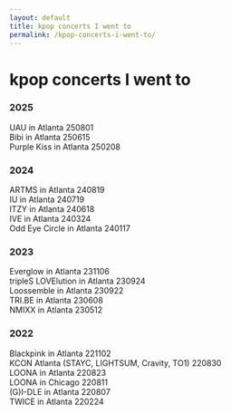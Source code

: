 ```yaml
---  
layout: default  
title: kpop concerts I went to  
permalink: /kpop-concerts-i-went-to/  
---
```


# kpop concerts I went to

### 2025

UAU in Atlanta 250801  
Bibi in Atlanta 250615  
Purple Kiss in Atlanta 250208  

### 2024

ARTMS in Atlanta 240819  
IU in Atlanta 240719  
ITZY in Atlanta 240618  
IVE in Atlanta 240324  
Odd Eye Circle in Atlanta 240117

### 2023

Everglow in Atlanta 231106  
tripleS LOVElution in Atlanta 230924  
Loossemble in Atlanta 230922  
TRI.BE in Atlanta 230608  
NMIXX in Atlanta 230512

### 2022

Blackpink in Atlanta 221102  
KCON Atlanta (STAYC, LIGHTSUM, Cravity, TO1) 220830  
LOONA in Atlanta 220823  
LOONA in Chicago 220811  
(G)I-DLE in Atlanta 220807  
TWICE in Atlanta 220224
